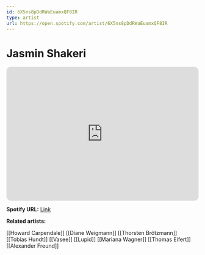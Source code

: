 ```yaml
---
id: 6X5ns8pDdRWaEuamxQF8IR
type: artist
url: https://open.spotify.com/artist/6X5ns8pDdRWaEuamxQF8IR
---
```

# Jasmin Shakeri

<iframe style="border-radius:12px" src="https://open.spotify.com/embed/artist/6X5ns8pDdRWaEuamxQF8IR" width="100%" height="352" frameBorder="0" allowfullscreen="" allow="autoplay; clipboard-write; encrypted-media; fullscreen; picture-in-picture" loading="lazy"></iframe>

**Spotify URL:** [Link](https://open.spotify.com/artist/6X5ns8pDdRWaEuamxQF8IR)

**Related artists:**

[[Howard Carpendale]]
[[Diane Weigmann]]
[[Thorsten Brötzmann]]
[[Tobias Hundt]]
[[Vasee]]
[[Lupid]]
[[Mariana Wagner]]
[[Thomas Eifert]]
[[Alexander Freund]]
